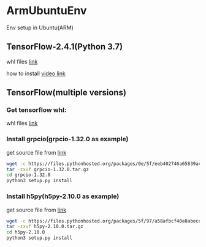 # ArmUbuntuEnv
Env setup in Ubuntu(ARM)

## TensorFlow-2.4.1(Python 3.7)

whl files [link](https://dedemaker-1255717351.cos.ap-nanjing.myqcloud.com/bilibili/TensorFlow-2.4.1.zip)

how to install [video link](https://www.bilibili.com/video/BV11a4y127Us/?vd_source=db13df6c5b0634a345593a5afaed3798)

## TensorFlow(multiple versions)
### Get tensorflow whl:

whl files [link](https://github.com/KumaTea/tensorflow-aarch64/releases)

### Install grpcio(grpcio-1.32.0 as example)

get source file from [link](https://pypi.org/project/grpcio)

```bash
wget -c https://files.pythonhosted.org/packages/0e/5f/eeb402746a65839acdec78b7e757635f5e446138cc1d68589dfa32cba593/grpcio-1.32.0.tar.gz
tar -zxvf grpcio-1.32.0.tar.gz 
cd grpcio-1.32.0
python3 setup.py install
```

### Install h5py(h5py-2.10.0 as example)

get source file from [link](https://pypi.org/project/h5py)

```bash
wget -c https://files.pythonhosted.org/packages/5f/97/a58afbcf40e8abecededd9512978b4e4915374e5b80049af082f49cebe9a/h5py-2.10.0.tar.gz
tar -zxvf h5py-2.10.0.tar.gz
cd h5py-2.10.0
python3 setup.py install
```

